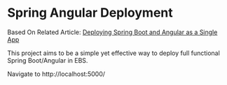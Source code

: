 # Spring Angular Deployment

Based On Related Article: [Deploying Spring Boot and Angular as a Single App](https://lorenzomiscoli.com/deploying-spring-boot-and-angular-as-a-single-app)

This project aims to be a simple yet effective way to deploy full functional Spring Boot/Angular in EBS.

Navigate to http://localhost:5000/